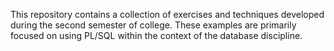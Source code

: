         
This repository contains a collection of exercises and techniques developed during the second semester of college.
These examples are primarily focused on using PL/SQL within the context of the database discipline.